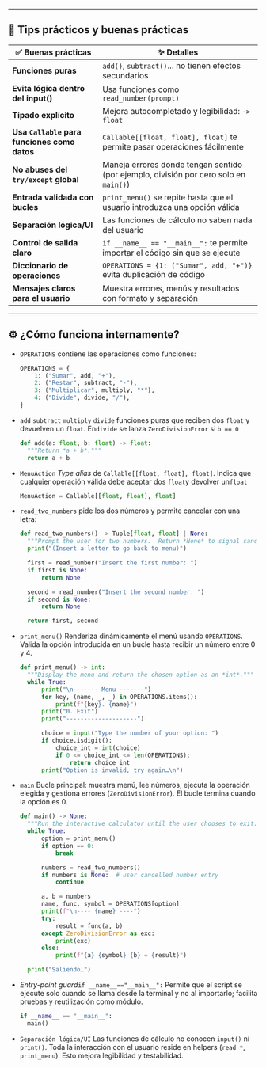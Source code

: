 
---

## 🧠 Tips prácticos y buenas prácticas

| ✅ Buenas prácticas | ✨ Detalles |
|--------------------|------------|
| **Funciones puras** | `add()`, `subtract()`... no tienen efectos secundarios |
| **Evita lógica dentro del input()** | Usa funciones como `read_number(prompt)` |
| **Tipado explícito** | Mejora autocompletado y legibilidad: `-> float` |
| **Usa `Callable` para funciones como datos** | `Callable[[float, float], float]` te permite pasar operaciones fácilmente |
| **No abuses del `try/except` global** | Maneja errores donde tengan sentido (por ejemplo, división por cero solo en `main()`) |
| **Entrada validada con bucles** | `print_menu()` se repite hasta que el usuario introduzca una opción válida |
| **Separación lógica/UI** | Las funciones de cálculo no saben nada del usuario |
| **Control de salida claro** | `if __name__ == "__main__":` te permite importar el código sin que se ejecute |
| **Diccionario de operaciones** | `OPERATIONS = {1: ("Sumar", add, "+")}` evita duplicación de código |
| **Mensajes claros para el usuario** | Muestra errores, menús y resultados con formato y separación |

---

## ⚙️ ¿Cómo funciona internamente?

- `OPERATIONS` contiene las operaciones como funciones:
  ```python
  OPERATIONS = {
      1: ("Sumar", add, "+"),
      2: ("Restar", subtract, "-"),
      3: ("Multiplicar", multiply, "*"),
      4: ("Divide", divide, "/"),
  }
- `add` `subtract` `multiply` `divide` funciones puras que reciben dos `float` y devuelven un `float`. En`divide` se lanza `ZeroDivisionError` si `b == 0`
  ```python
  def add(a: float, b: float) -> float:
    """Return *a + b*."""
    return a + b
- `MenuAction` *Type alias* de `Callable[[float, float], float]`. Indica que cualquier operación válida debe aceptar dos `float`y devolver un`float`
  ```python
  MenuAction = Callable[[float, float], float]
- `read_two_numbers` pide los dos números y permite cancelar con una letra:
  ```python
  def read_two_numbers() -> Tuple[float, float] | None:
    """Prompt the user for two numbers.  Return *None* to signal cancellation."""
    print("(Insert a letter to go back to menu)")

    first = read_number("Insert the first number: ")
    if first is None:
        return None

    second = read_number("Insert the second number: ")
    if second is None:
        return None

    return first, second
- `print_menu()` Renderiza dinámicamente el menú usando `OPERATIONS`. Valida la opción introducida en un bucle hasta recibir un número entre 0 y 4.
  ```python
  def print_menu() -> int:
    """Display the menu and return the chosen option as an *int*."""
    while True:
        print("\n------- Menu -------")
        for key, (name, _, _) in OPERATIONS.items():
            print(f"{key}. {name}")
        print("0. Exit")
        print("--------------------")

        choice = input("Type the number of your option: ")
        if choice.isdigit():
            choice_int = int(choice)
            if 0 <= choice_int <= len(OPERATIONS):
                return choice_int
        print("Option is invalid, try again…\n")
- `main` Bucle principal: muestra menú, lee números, ejecuta la operación elegida y gestiona errores (`ZeroDivisionError`). El bucle termina cuando la opción es 0.
  ```python
  def main() -> None:
    """Run the interactive calculator until the user chooses to exit."""
    while True:
        option = print_menu()
        if option == 0:
            break

        numbers = read_two_numbers()
        if numbers is None:  # user cancelled number entry
            continue

        a, b = numbers
        name, func, symbol = OPERATIONS[option]
        print(f"\n---- {name} ----")
        try:
            result = func(a, b)
        except ZeroDivisionError as exc:
            print(exc)
        else:
            print(f"{a} {symbol} {b} = {result}")

    print("Saliendo…")
- *Entry-point guard*`if __name__=="__main__":` Permite que el script se ejecute solo cuando se llama desde la terminal y no al importarlo; facilita pruebas y reutilización como módulo.
  ```python
  if __name__ == "__main__":
    main()
- `Separación lógica/UI` Las funciones de cálculo no conocen `input()` ni `print()`. Toda la interacción con el usuario reside en helpers (`read_*`, `print_menu`). Esto mejora legibilidad y testabilidad.
